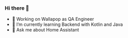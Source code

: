 ### Hi there 👋


- 🔭 Working on Wallapop as QA Engineer
- 🌱 I’m currently learning Backend with Kotlin and Java
- 💬 Ask me about Home Assistant

